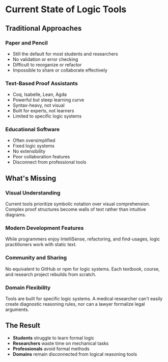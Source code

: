 # Current State of Logic Tools

## Traditional Approaches

### Paper and Pencil
- Still the default for most students and researchers
- No validation or error checking
- Difficult to reorganize or refactor
- Impossible to share or collaborate effectively

### Text-Based Proof Assistants
- Coq, Isabelle, Lean, Agda
- Powerful but steep learning curve
- Syntax-heavy, not visual
- Built for experts, not learners
- Limited to specific logic systems

### Educational Software
- Often oversimplified
- Fixed logic systems
- No extensibility
- Poor collaboration features
- Disconnect from professional tools

## What's Missing

### Visual Understanding
Current tools prioritize symbolic notation over visual comprehension. Complex proof structures become walls of text rather than intuitive diagrams.

### Modern Development Features
While programmers enjoy IntelliSense, refactoring, and find-usages, logic practitioners work with static text.

### Community and Sharing
No equivalent to GitHub or npm for logic systems. Each textbook, course, and research project rebuilds from scratch.

### Domain Flexibility
Tools are built for specific logic systems. A medical researcher can't easily create diagnostic reasoning rules, nor can a lawyer formalize legal arguments.

## The Result

- **Students** struggle to learn formal logic
- **Researchers** waste time on mechanical tasks
- **Professionals** avoid formal methods
- **Domains** remain disconnected from logical reasoning tools
